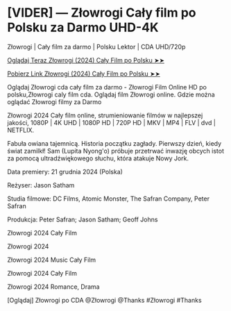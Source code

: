 # [VIDER] — Złowrogi Cały film po Polsku za Darmo UHD-4K
Złowrogi | Cały film za darmo | Polsku Lektor | CDA UHD/720p

<a href="https://love-4k.com/pl/movie/913673/nefarious-gitcodepl"> Oglądaj Teraz Złowrogi (2024) Cały Film po Polsku ➤➤  </a>

<a href="https://love-4k.com/pl/movie/913673/nefarious-gitcodepl"> Pobierz Link Złowrogi (2024) Cały Film po Polsku ➤➤ </a>

Oglądaj Złowrogi cda cały film za darmo - Złowrogi Film Online HD po polsku,Złowrogi caly film cda. Oglądaj film Złowrogi online. Gdzie można oglądać Złowrogi filmy za Darmo

Złowrogi 2024 Cały film online, strumieniowanie filmów w najlepszej jakości, 1080P | 4K UHD | 1080P HD | 720P HD | MKV | MP4 | FLV | dvd | NETFLIX.

Fabuła owiana tajemnicą. Historia początku zagłady. Pierwszy dzień, kiedy świat zamilkł! Sam (Lupita Nyong'o) próbuje przetrwać inwazję obcych istot za pomocą ultradźwiękowego słuchu, która atakuje Nowy Jork.

Data premiery: 21 grudnia 2024 (Polska)

Reżyser: Jason Satham

Studia filmowe: DC Films, Atomic Monster, The Safran Company, Peter Safran

Produkcja: Peter Safran; Jason Satham; Geoff Johns

Złowrogi 2024 Cały Film

Złowrogi 2024

Złowrogi 2024 Music Cały Film

Złowrogi 2024 Cały Film

Złowrogi 2024 Romance, Drama

[Oglądaj] Złowrogi po CDA @Złowrogi @Thanks #Złowrogi #Thanks
